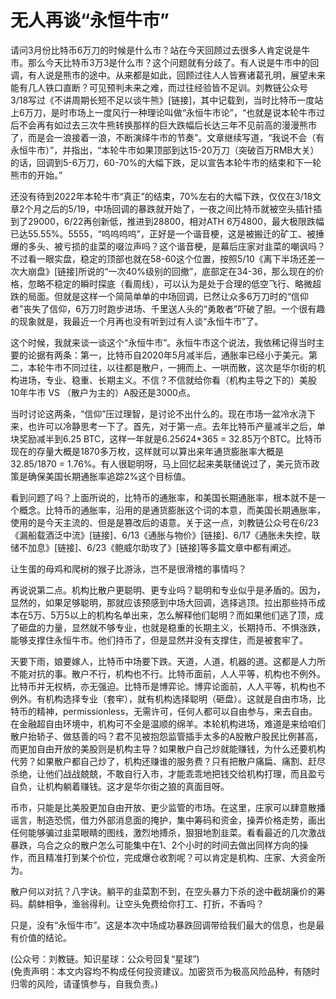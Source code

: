 # 无人再谈“永恒牛市”

请问3月份比特币6万刀的时候是什么市？站在今天回顾过去很多人肯定说是牛市。那么今天比特币3万3是什么市？这个问题就有分歧了。有人说是牛市中的回调，有人说是熊市的途中。从来都是如此，回顾过往人人皆赛诸葛孔明，展望未来能有几人铁口直断？可见预判未来之难，而过往经验皆不足训。刘教链公众号3/18写过《不讲周期长短不足以谈牛熊》[链接]，其中记载到，当时比特币一度站上6万刀，是时市场上一度风行一种理论叫做“永恒牛市论”，“也就是说本轮牛市过后不会再有如过去三次牛熊转换那样的巨大跌幅后长达三年不见前高的漫漫熊市了，而是会一浪接着一浪，不断演绎牛市的节奏”。文章继续写道，“我说不会（有永恒牛市）”，并指出，“本轮牛市如果顶部到达15-20万刀（突破百万RMB大关）的话，回调到5-6万刀，60-70%的大幅下跌，足以宣告本轮牛市的结束和下一轮熊市的开始。”

还没有待到2022年本轮牛市“真正”的结束，70%左右的大幅下跌，仅仅在3/18文章2个月之后的5/19，中场回调的暴跌就开始了，一夜之间比特币就被空头插针插到了29000，6/22再创新低，推进到28800，相对ATH 6万4800，最大极限跌幅已达55.55%。5555，“呜呜呜呜”，正好是一个谐音梗，这是被搬迁的矿工、被捶爆的多头、被亏损的韭菜的啜泣声吗？这个谐音梗，是幕后庄家对韭菜的嘲讽吗？不过看一眼实盘，稳定的顶部也就在58-60这个位置，按照5/10《离下半场还差一次大崩盘》[链接]所说的“一次40%级别的回撤”，底部定在34-36，那么现在的价格，忽略不稳定的瞬时探底（看周线），可以认为是处于合理的低空飞行、略微超跌的局面。但就是这样一个简简单单的中场回调，已然让众多6万刀时的“信仰者”丧失了信仰，6万刀时跑步进场、千里送人头的“勇敢者”吓破了胆。一个很有趣的现象就是，我最近一个月再也没有听到过有人谈“永恒牛市”了。

这个时候，我就来谈一谈这个“永恒牛市”。永恒牛市这个说法，我依稀记得当时主要的论据有两条：第一，比特币自2020年5月减半后，通胀率已经小于美元。第二，本轮牛市不同过往，以往都是散户，一拥而上、一哄而散，这次是华尔街的机构进场，专业、稳重、长期主义。不信？不信就给你看（机构主导之下的）美股10年牛市 VS （散户为主的）A股还是3000点。

当时讨论这两条，“信仰”压过理智，是讨论不出什么的。现在市场一盆冷水浇下来，也许可以冷静思考一下了。首先，对于第一点。去年比特币产量减半之后，单块奖励减半到6.25 BTC，这样一年就是6.25*6*24*365 = 32.85万个BTC。比特币现在的存量大概是1870多万枚，这样就可以算出来年通货膨胀率大概是32.85/1870 = 1.76%。有人很聪明呀，马上回忆起来美联储说过了，美元货币政策是确保美国长期通胀率追踪2%这个目标值。

看到问题了吗？上面所说的，比特币的通胀率，和美国长期通胀率，根本就不是一个概念。比特币的通胀率，沿用的是通货膨胀这个词的本意，而美国长期通胀率，使用的是今天主流的、但是是篡改后的语意。关于这一点，刘教链公众号在6/23《漏船载酒泛中流》[链接]、6/13《通胀与物价》[链接]、6/17《通胀未失控，联储不加息》[链接]、6/23《鲍威尔助攻了》[链接]等多篇文章中都有阐述。

让生蛋的母鸡和爬树的猴子比游泳，岂不是很滑稽的事情吗？

再说说第二点。机构比散户更聪明、更专业吗？聪明和专业似乎是矛盾的。因为，显然的，如果足够聪明，那就应该预感到中场大回调，选择逃顶。拉出那些持币成本在5万、5万5以上的机构名单出来，怎么解释他们聪明？而如果他们逃了顶，成了砸盘的力量，显然就不够专业，也就是稳重的长期主义，长期持币、不惧涨跌，能够支撑住永恒牛市。他们持币了，但是显然并没有支撑住，而是被套牢了。

天要下雨，娘要嫁人，比特币中场要下跌。天道，人道，机器的道。这都是人力所不能对抗的事。散户不行，机构也不行。比特币面前，人人平等，机构也不例外。比特币并无权柄，亦无强迫。比特币是博弈论。博弈论面前，人人平等，机构也不例外。有机构选择专业（套牢），就有机构选择聪明（砸盘）。这就是自由市场，比特币的精神，permissionless，无需许可，任何人都可以自由参与，来去自由。在金融超自由环境中，机构可不全是温顺的绵羊。本轮机构进场，难道是来给咱们散户抬轿子、做慈善的吗？君不见被抱怨监管插手太多的A股散户股民比例甚高，而更加自由开放的美股则是机构主导？如果散户自己炒就能赚钱，为什么还要机构代劳？如果散户都自己炒了，机构还赚谁的服务费？只有把散户痛扁、痛割、赶尽杀绝，让他们战战兢兢，不敢自行入市，才能乖乖地把钱交给机构打理，而且盈亏自负，让机构躺着赚钱。这才是华尔街之狼的真面目呀。

币市，只能是比美股更加自由开放、更少监管的市场。在这里，庄家可以肆意散播谣言，制造恐慌，借力外部消息面的掩护，集中筹码和资金，操弄价格走势，画出任何能够骗过韭菜眼睛的图线，激烈地搏杀，狠狠地割韭菜。看看最近的几次激战暴跌，乌合之众的散户怎么可能集中在1、2个小时的时间去做出同样方向的操作，而且精准打到某个价位，完成爆仓收割呢？可以肯定是机构、庄家、大资金所为。

散户何以对抗？八字诀。躺平的韭菜割不到，在空头暴力下杀的途中截胡廉价的筹码。鹬蚌相争，渔翁得利。让空头免费给你打工、打折，不香吗？

只是，没有“永恒牛市”。这是本次中场成功暴跌回调带给我们最大的信息，也是最有价值的结论。

(公众号：刘教链。知识星球：公众号回复“星球”) \
(免责声明：本文内容均不构成任何投资建议。加密货币为极高风险品种，有随时归零的风险，请谨慎参与，自我负责。)
